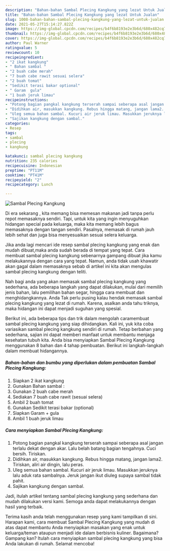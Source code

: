 ```yaml
---
description: "Bahan-bahan Sambal Plecing Kangkung yang lezat Untuk Jualan"
title: "Bahan-bahan Sambal Plecing Kangkung yang lezat Untuk Jualan"
slug: 1008-bahan-bahan-sambal-plecing-kangkung-yang-lezat-untuk-jualan
date: 2021-05-27T15:14:27.822Z
image: https://img-global.cpcdn.com/recipes/b4f6b8193e2e3b6d/680x482cq70/sambal-plecing-kangkung-foto-resep-utama.jpg
thumbnail: https://img-global.cpcdn.com/recipes/b4f6b8193e2e3b6d/680x482cq70/sambal-plecing-kangkung-foto-resep-utama.jpg
cover: https://img-global.cpcdn.com/recipes/b4f6b8193e2e3b6d/680x482cq70/sambal-plecing-kangkung-foto-resep-utama.jpg
author: Paul Warner
ratingvalue: 5
reviewcount: 10
recipeingredient:
- "2 ikat kangkung"
- " Bahan sambal "
- "2 buah cabe merah"
- "7 buah cabe rawit sesuai selera"
- "2 buah tomat"
- "Sedikit terasi bakar optional"
- " Garam  gula"
- "1 buah jeruk limau"
recipeinstructions:
- "Potong bagian pangkal kangkung terserah sampai seberapa asal jangan terlalu dekat dengan akar. Lalu belah batang bagian tengahnya. Cuci bersih. Tiriskan."
- "Didihkan air, masukkan kangkung. Rebus hingga matang, jangan lama2. Tiriskan, aliri air dingin, lalu peras."
- "Uleg semua bahan sambal. Kucuri air jeruk limau. Masukkan jeruknya lalu aduk rata sambalnya. Jeruk jangan ikut diuleg supaya sambal tidak pahit."
- "Sajikan kangkung dengan sambal."
categories:
- Resep
tags:
- sambal
- plecing
- kangkung

katakunci: sambal plecing kangkung 
nutrition: 235 calories
recipecuisine: Indonesian
preptime: "PT11M"
cooktime: "PT41M"
recipeyield: "2"
recipecategory: Lunch

---
```



![Sambal Plecing Kangkung](https://img-global.cpcdn.com/recipes/b4f6b8193e2e3b6d/680x482cq70/sambal-plecing-kangkung-foto-resep-utama.jpg)

Di era  sekarang , kita memang bisa memesan makanan jadi tanpa perlu repot memasaknya sendiri. Tapi, untuk kita yang ingin menyuguhkan hidangan special pada keluarga, maka kita memang lebih bagus memasaknya dengan tangan sendiri. Pasalnya, memasak di rumah jauh lebih sehat dan juga bisa menyesuaikan sesuai selera keluarga.

Jika anda lagi mencari ide resep sambal plecing kangkung yang enak dan mudah dibuat,maka anda sudah berada di tempat yang tepat. Cara membuat sambal plecing kangkung  sebenarnya gampang dibuat jika kamu melakukannya dengan cara yang tepat. Namun, anda tidak usah khawatir akan gagal dalam memasaknya 
sebab di artikel ini kita akan mengulas sambal plecing kangkung dengan teliti.  



Nah bagi anda yang akan memasak sambal plecing kangkung yang sederhana, ada beberapa langkah yang dapat dilakukan, mulai dari memilih jenis bahan, lalu pemilihan bahan segar, hingga cara membuat dan menghidangkannya. Anda Tak perlu pusing kalau hendak memasak sambal plecing kangkung yang lezat di rumah. Karena, asalkan anda  tahu triknya, maka hidangan ini dapat menjadi suguhan yang spesial.

Berikut ini, ada beberapa tips dan trik dalam mengolah caramembuat sambal plecing kangkung yang siap dihidangkan. Kali ini, yuk kita coba variasikan sambal plecing kangkung sendiri di rumah. Tetap berbahan yang sederhana, sajian ini dapat memberi manfaat untuk membantu menjaga kesehatan tubuh kita. Anda bisa menyiapkan Sambal Plecing Kangkung menggunakan 8 bahan dan 4 tahap pembuatan. Berikut ini langkah-langkah dalam membuat hidangannya.

<!--inarticleads1-->

##### Bahan-bahan dan bumbu yang diperlukan dalam pembuatan Sambal Plecing Kangkung:

1. Siapkan 2 ikat kangkung
1. Gunakan  Bahan sambal :
1. Gunakan 2 buah cabe merah
1. Sediakan 7 buah cabe rawit (sesuai selera)
1. Ambil 2 buah tomat
1. Gunakan Sedikit terasi bakar (optional)
1. Siapkan  Garam + gula
1. Ambil 1 buah jeruk limau




<!--inarticleads2-->

##### Cara menyiapkan Sambal Plecing Kangkung:

1. Potong bagian pangkal kangkung terserah sampai seberapa asal jangan terlalu dekat dengan akar. Lalu belah batang bagian tengahnya. Cuci bersih. Tiriskan.
1. Didihkan air, masukkan kangkung. Rebus hingga matang, jangan lama2. Tiriskan, aliri air dingin, lalu peras.
1. Uleg semua bahan sambal. Kucuri air jeruk limau. Masukkan jeruknya lalu aduk rata sambalnya. Jeruk jangan ikut diuleg supaya sambal tidak pahit.
1. Sajikan kangkung dengan sambal.




Jadi, itulah artikel tentang  sambal plecing kangkung  yang sederhana dan mudah dilakukan versi kami. Semoga anda dapat melakukannya dengan hasil yang terbaik. 

Terima kasih anda telah menggunakan resep yang kami tampilkan di sini. Harapan kami, cara membuat  Sambal Plecing Kangkung yang mudah di atas dapat membantu Anda menyiapkan masakan yang enak untuk keluarga/teman ataupun menjadi ide dalam berbisnis kuliner. Bagaimana? Gampang kan? Itulah cara menyiapkan sambal plecing kangkung yang bisa Anda lakukan di rumah. Selamat mencoba!


